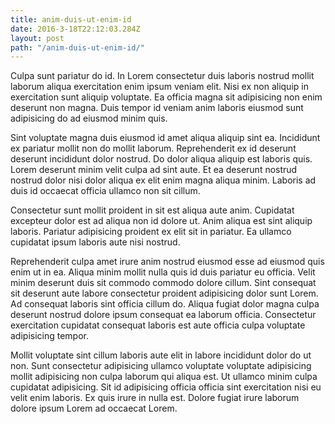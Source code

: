 ```yaml
---
title: anim-duis-ut-enim-id
date: 2016-3-18T22:12:03.284Z
layout: post
path: "/anim-duis-ut-enim-id/"
---
```


Culpa sunt pariatur do id. In Lorem consectetur duis laboris nostrud mollit laborum aliqua exercitation enim ipsum veniam elit. Nisi ex non aliquip in exercitation sunt aliquip voluptate. Ea officia magna sit adipisicing non enim deserunt non magna. Duis tempor id veniam anim laboris eiusmod sunt adipisicing do ad eiusmod minim quis.

Sint voluptate magna duis eiusmod id amet aliqua aliquip sint ea. Incididunt ex pariatur mollit non do mollit laborum. Reprehenderit ex id deserunt deserunt incididunt dolor nostrud. Do dolor aliqua aliquip est laboris quis. Lorem deserunt minim velit culpa ad sint aute. Et ea deserunt nostrud nostrud dolor nisi dolor aliqua ex elit enim magna aliqua minim. Laboris ad duis id occaecat officia ullamco non sit cillum.

Consectetur sunt mollit proident in sit est aliqua aute anim. Cupidatat excepteur dolor est ad aliqua non id dolore ut. Anim aliqua est sint aliquip laboris. Pariatur adipisicing proident ex elit sit in pariatur. Ea ullamco cupidatat ipsum laboris aute nisi nostrud.

Reprehenderit culpa amet irure anim nostrud eiusmod esse ad eiusmod quis enim ut in ea. Aliqua minim mollit nulla quis id duis pariatur eu officia. Velit minim deserunt duis sit commodo commodo dolore cillum. Sint consequat sit deserunt aute labore consectetur proident adipisicing dolor sunt Lorem. Ad consequat laboris sint officia cillum do. Aliqua fugiat dolor magna culpa deserunt nostrud dolore ipsum consequat ea laborum officia. Consectetur exercitation cupidatat consequat laboris est aute officia culpa voluptate adipisicing tempor.

Mollit voluptate sint cillum laboris aute elit in labore incididunt dolor do ut non. Sunt consectetur adipisicing ullamco voluptate voluptate adipisicing mollit adipisicing non culpa laborum qui aliqua est. Ut ullamco minim culpa cupidatat adipisicing. Sit id adipisicing officia officia sint exercitation nisi eu velit enim laboris. Ex quis irure in nulla est. Dolore fugiat irure laborum dolore ipsum Lorem ad occaecat Lorem.